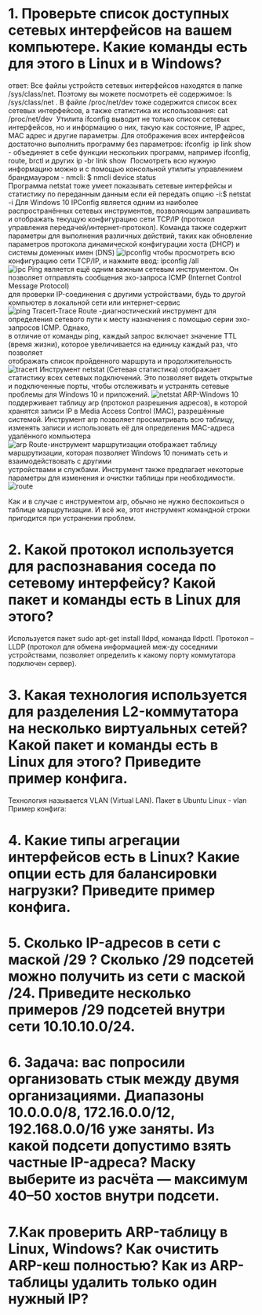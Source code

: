 # 1. Проверьте список доступных сетевых интерфейсов на вашем компьютере. Какие команды есть для этого в Linux и в Windows?
ответ: Все файлы устройств сетевых интерфейсов находятся в папке /sys/class/net. Поэтому вы можете посмотреть её содержимое:
ls /sys/class/net . В файле /proc/net/dev тоже содержится список всех сетевых интерфейсов, а также статистика их использования:
cat /proc/net/dev
![]()
Утилита ifconfig выводит не только список сетевых интерфейсов, но и информацию о них, такую как состояние, IP адрес, MAC адрес и другие параметры. Для отображения всех интерфейсов достаточно выполнить программу без параметров:
ifconfig
![]()
ip link show - объединяет в себе функции нескольких программ, например ifconfig, route, brctl и других
ip -br link show
![]()
Посмотреть всю нужную информацию можно и с помощью консольной утилиты управлением брандмауэром - nmcli: $ nmcli device status\
Программа netstat тоже умеет показывать сетевые интерфейсы и статистику по переданным данным если ей передать опцию -i:$ netstat -i
Для Windows 10
IPConfig является одним из наиболее распространённых сетевых инструментов, позволяющим запрашивать и отображать текущую конфигурацию сети TCP/IP (протокол управления передачей/интернет-протокол). Команда также содержит параметры для выполнения различных действий, таких как обновление параметров протокола динамической конфигурации хоста (DHCP) и системы доменных имен (DNS)
![ipconfig](https://github.com/EVolgina/devops-netology14/blob/main/ipconfig.JPG)
 чтобы просмотреть всю конфигурацию сети TCP/IP, и нажмите ввод: ipconfig /all\
 ![ipc](https://github.com/EVolgina/devops-netology14/blob/main/ipconfigall.JPG)
 Ping является ещё одним важным сетевым инструментом. Он позволяет отправлять сообщения эхо-запроса ICMP (Internet Control Message Protocol)\
 для проверки IP-соединения с другими устройствами, будь то другой компьютер в локальной сети или интернет-сервис\
 ![ping](https://github.com/EVolgina/devops-netology14/blob/main/ping.JPG)
 Tracert-Trace Route -диагностический инструмент для определения сетевого пути к месту назначения с помощью серии эхо-запросов ICMP. Однако,\
 в отличие от команды ping, каждый запрос включает значение TTL (время жизни), которое увеличивается на единицу каждый раз, что позволяет\
 отображать список пройденного маршрута и продолжительность\
 ![tracert](https://github.com/EVolgina/devops-netology14/blob/main/tracer%20g.JPG)
 Инструмент netstat (Сетевая статистика) отображает статистику всех сетевых подключений. Это позволяет видеть открытые и подключенные порты, чтобы отслеживать и устранять сетевые проблемы для Windows 10 и приложений.
 ![netstat](https://github.com/EVolgina/devops-netology14/blob/main/netstst.JPG)
 ARP-Windows 10 поддерживает таблицу arp (протокол разрешения адресов), в которой хранятся записи IP в Media Access Control (MAC), разрешённые\
 системой. Инструмент arp позволяет просматривать всю таблицу, изменять записи и использовать её для определения MAC-адреса удалённого компьютера\
 ![arp](https://github.com/EVolgina/devops-netology14/blob/main/arp.JPG)
  Route-инструмент маршрутизации отображает таблицу маршрутизации, которая позволяет Windows 10 понимать сеть и взаимодействовать с другими\
  устройствами и службами. Инструмент также предлагает некоторые параметры для изменения и очистки таблицы при необходимости.\
  ![route](https://github.com/EVolgina/devops-netology14/blob/main/route.JPG)
  

Как и в случае с инструментом arp, обычно не нужно беспокоиться о таблице маршрутизации. И всё же, этот инструмент командной строки пригодится при устранении проблем.

# 2. Какой протокол используется для распознавания соседа по сетевому интерфейсу? Какой пакет и команды есть в Linux для этого?
Используется пакет sudo apt-get install lldpd, команда lldpctl. Протокол – LLDP (протокол для обмена информацией меж-ду соседними устройствами, позволяет определить к какому порту коммутатора подключен сервер).

# 3. Какая технология используется для разделения L2-коммутатора на несколько виртуальных сетей? Какой пакет и команды есть в Linux для этого? Приведите пример конфига.
Технология называется VLAN (Virtual LAN).
Пакет в Ubuntu Linux - vlan
Пример конфига:
# 4. Какие типы агрегации интерфейсов есть в Linux? Какие опции есть для балансировки нагрузки? Приведите пример конфига.

# 5. Сколько IP-адресов в сети с маской /29 ? Сколько /29 подсетей можно получить из сети с маской /24. Приведите несколько примеров /29 подсетей внутри сети 10.10.10.0/24.

# 6. Задача: вас попросили организовать стык между двумя организациями. Диапазоны 10.0.0.0/8, 172.16.0.0/12, 192.168.0.0/16 уже заняты. Из какой подсети допустимо взять частные IP-адреса? Маску выберите из расчёта — максимум 40–50 хостов внутри подсети.

# 7.Как проверить ARP-таблицу в Linux, Windows? Как очистить ARP-кеш полностью? Как из ARP-таблицы удалить только один нужный IP?

